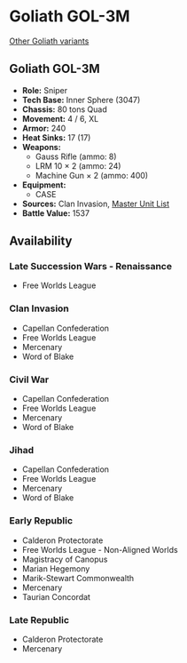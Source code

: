 # Goliath GOL-3M

[Other Goliath variants](../goliath.md)

## Goliath GOL-3M
- **Role:** Sniper
- **Tech Base:** Inner Sphere (3047)
- **Chassis:** 80 tons Quad
- **Movement:** 4 / 6, XL
- **Armor:** 240
- **Heat Sinks:** 17 (17)
- **Weapons:**
  - Gauss Rifle (ammo: 8)
  - LRM 10 × 2 (ammo: 24)
  - Machine Gun × 2 (ammo: 400)
- **Equipment:**
  - CASE
- **Sources:** Clan Invasion, [Master Unit List](http://masterunitlist.info/Unit/Details/1232/goliath-gol-3m)
- **Battle Value:** 1537

## Availability

### Late Succession Wars - Renaissance
- Free Worlds League

### Clan Invasion
- Capellan Confederation
- Free Worlds League
- Mercenary
- Word of Blake

### Civil War
- Capellan Confederation
- Free Worlds League
- Mercenary
- Word of Blake

### Jihad
- Capellan Confederation
- Free Worlds League
- Mercenary
- Word of Blake

### Early Republic
- Calderon Protectorate
- Free Worlds League - Non-Aligned Worlds
- Magistracy of Canopus
- Marian Hegemony
- Marik-Stewart Commonwealth
- Mercenary
- Taurian Concordat

### Late Republic
- Calderon Protectorate
- Mercenary

